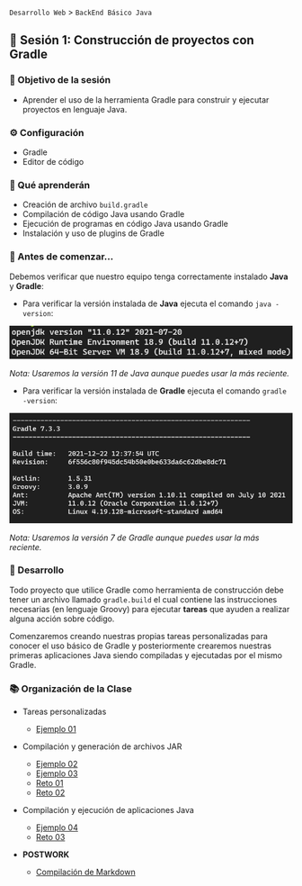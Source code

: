 
`Desarrollo Web` > `BackEnd Básico Java`

## 👋 Sesión 1: Construcción de proyectos con Gradle

### 🎯 Objetivo de la sesión

- Aprender el uso de la herramienta Gradle para construir y ejecutar proyectos en lenguaje Java.

### ⚙ Configuración

- Gradle
- Editor de código

### 🎯 Qué aprenderán

- Creación de archivo `build.gradle`
- Compilación de código Java usando Gradle
- Ejecución de programas en código Java usando Gradle
- Instalación y uso de plugins de Gradle

### 👀 Antes de comenzar...

Debemos verificar que nuestro equipo tenga correctamente instalado **Java** y **Gradle**:

- Para verificar la versión instalada de **Java** ejecuta el comando `java -version`:

<img src="../java-version.png" alt="Versión de Java" />

*Nota: Usaremos la versión 11 de Java aunque puedes usar la más reciente.*

- Para verificar la versión instalada de **Gradle** ejecuta el comando `gradle -version`:

<img src="../gradle-version.png" alt="Versión de Gradle" />

*Nota: Usaremos la versión 7 de Gradle aunque puedes usar la más reciente.*

### 🎩 Desarrollo

Todo proyecto que utilice Gradle como herramienta de construcción debe tener un archivo llamado `gradle.build` el cual contiene las instrucciones necesarias (en lenguaje Groovy) para ejecutar **tareas** que ayuden a realizar alguna acción sobre código.

Comenzaremos creando nuestras propias tareas personalizadas para conocer el uso básico de Gradle y posteriormente crearemos nuestras primeras aplicaciones Java siendo compiladas y ejecutadas por el mismo Gradle.

### 📚 Organización de la Clase

- Tareas personalizadas

	- [Ejemplo 01](Ejemplo-01)

- Compilación y generación de archivos JAR

	- [Ejemplo 02](Ejemplo-02)
  - [Ejemplo 03](Ejemplo-03)
  - [Reto 01](Reto-01)
  - [Reto 02](Reto-02)

- Compilación y ejecución de aplicaciones Java

	- [Ejemplo 04](Ejemplo-04)
	- [Reto 03](Reto-03)

- **POSTWORK**
 
  - [Compilación de Markdown](Postwork)